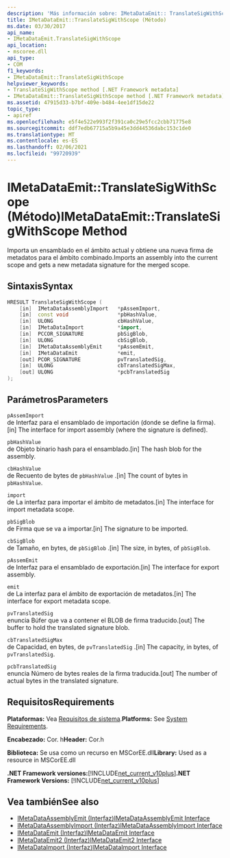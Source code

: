 ```yaml
---
description: 'Más información sobre: IMetaDataEmit:: TranslateSigWithScope ((método)'
title: IMetaDataEmit::TranslateSigWithScope (Método)
ms.date: 03/30/2017
api_name:
- IMetaDataEmit.TranslateSigWithScope
api_location:
- mscoree.dll
api_type:
- COM
f1_keywords:
- IMetaDataEmit::TranslateSigWithScope
helpviewer_keywords:
- TranslateSigWithScope method [.NET Framework metadata]
- IMetaDataEmit::TranslateSigWithScope method [.NET Framework metadata]
ms.assetid: 47915d33-b7bf-409e-b484-4ee1df15de22
topic_type:
- apiref
ms.openlocfilehash: e5f4e522e993f2f391ca0c29e5fcc2cbb71775e8
ms.sourcegitcommit: ddf7edb67715a5b9a45e3dd44536dabc153c1de0
ms.translationtype: MT
ms.contentlocale: es-ES
ms.lasthandoff: 02/06/2021
ms.locfileid: "99720939"
---
```

# <a name="imetadataemittranslatesigwithscope-method"></a><span data-ttu-id="593a5-103">IMetaDataEmit::TranslateSigWithScope (Método)</span><span class="sxs-lookup"><span data-stu-id="593a5-103">IMetaDataEmit::TranslateSigWithScope Method</span></span>

<span data-ttu-id="593a5-104">Importa un ensamblado en el ámbito actual y obtiene una nueva firma de metadatos para el ámbito combinado.</span><span class="sxs-lookup"><span data-stu-id="593a5-104">Imports an assembly into the current scope and gets a new metadata signature for the merged scope.</span></span>  
  
## <a name="syntax"></a><span data-ttu-id="593a5-105">Sintaxis</span><span class="sxs-lookup"><span data-stu-id="593a5-105">Syntax</span></span>  
  
```cpp  
HRESULT TranslateSigWithScope (
    [in]  IMetaDataAssemblyImport   *pAssemImport,
    [in]  const void                *pbHashValue,
    [in]  ULONG                     cbHashValue,
    [in]  IMetaDataImport           *import,
    [in]  PCCOR_SIGNATURE           pbSigBlob,
    [in]  ULONG                     cbSigBlob,  
    [in]  IMetaDataAssemblyEmit     *pAssemEmit,
    [in]  IMetaDataEmit             *emit,
    [out] PCOR_SIGNATURE            pvTranslatedSig,
    [in]  ULONG                     cbTranslatedSigMax,
    [out] ULONG                     *pcbTranslatedSig
);  
```  
  
## <a name="parameters"></a><span data-ttu-id="593a5-106">Parámetros</span><span class="sxs-lookup"><span data-stu-id="593a5-106">Parameters</span></span>  

 `pAssemImport`  
 <span data-ttu-id="593a5-107">de Interfaz para el ensamblado de importación (donde se define la firma).</span><span class="sxs-lookup"><span data-stu-id="593a5-107">[in] The interface for import assembly (where the signature is defined).</span></span>  
  
 `pbHashValue`  
 <span data-ttu-id="593a5-108">de Objeto binario hash para el ensamblado.</span><span class="sxs-lookup"><span data-stu-id="593a5-108">[in] The hash blob for the assembly.</span></span>  
  
 `cbHashValue`  
 <span data-ttu-id="593a5-109">de Recuento de bytes de `pbHashValue` .</span><span class="sxs-lookup"><span data-stu-id="593a5-109">[in] The count of bytes in `pbHashValue`.</span></span>  
  
 `import`  
 <span data-ttu-id="593a5-110">de La interfaz para importar el ámbito de metadatos.</span><span class="sxs-lookup"><span data-stu-id="593a5-110">[in] The interface for import metadata scope.</span></span>  
  
 `pbSigBlob`  
 <span data-ttu-id="593a5-111">de Firma que se va a importar.</span><span class="sxs-lookup"><span data-stu-id="593a5-111">[in] The signature to be imported.</span></span>  
  
 `cbSigBlob`  
 <span data-ttu-id="593a5-112">de Tamaño, en bytes, de `pbSigBlob` .</span><span class="sxs-lookup"><span data-stu-id="593a5-112">[in] The size, in bytes, of `pbSigBlob`.</span></span>  
  
 `pAssemEmit`  
 <span data-ttu-id="593a5-113">de Interfaz para el ensamblado de exportación.</span><span class="sxs-lookup"><span data-stu-id="593a5-113">[in] The interface for export assembly.</span></span>  
  
 `emit`  
 <span data-ttu-id="593a5-114">de La interfaz para el ámbito de exportación de metadatos.</span><span class="sxs-lookup"><span data-stu-id="593a5-114">[in] The interface for export metadata scope.</span></span>  
  
 `pvTranslatedSig`  
 <span data-ttu-id="593a5-115">enuncia Búfer que va a contener el BLOB de firma traducido.</span><span class="sxs-lookup"><span data-stu-id="593a5-115">[out] The buffer to hold the translated signature blob.</span></span>  
  
 `cbTranslatedSigMax`  
 <span data-ttu-id="593a5-116">de Capacidad, en bytes, de `pvTranslatedSig` .</span><span class="sxs-lookup"><span data-stu-id="593a5-116">[in] The capacity, in bytes, of `pvTranslatedSig`.</span></span>  
  
 `pcbTranslatedSig`  
 <span data-ttu-id="593a5-117">enuncia Número de bytes reales de la firma traducida.</span><span class="sxs-lookup"><span data-stu-id="593a5-117">[out] The number of actual bytes in the translated signature.</span></span>  
  
## <a name="requirements"></a><span data-ttu-id="593a5-118">Requisitos</span><span class="sxs-lookup"><span data-stu-id="593a5-118">Requirements</span></span>  

 <span data-ttu-id="593a5-119">**Plataformas:** Vea [Requisitos de sistema](../../get-started/system-requirements.md).</span><span class="sxs-lookup"><span data-stu-id="593a5-119">**Platforms:** See [System Requirements](../../get-started/system-requirements.md).</span></span>  
  
 <span data-ttu-id="593a5-120">**Encabezado:** Cor. h</span><span class="sxs-lookup"><span data-stu-id="593a5-120">**Header:** Cor.h</span></span>  
  
 <span data-ttu-id="593a5-121">**Biblioteca:** Se usa como un recurso en MSCorEE.dll</span><span class="sxs-lookup"><span data-stu-id="593a5-121">**Library:** Used as a resource in MSCorEE.dll</span></span>  
  
 <span data-ttu-id="593a5-122">**.NET Framework versiones:**[!INCLUDE[net_current_v10plus](../../../../includes/net-current-v10plus-md.md)]</span><span class="sxs-lookup"><span data-stu-id="593a5-122">**.NET Framework Versions:** [!INCLUDE[net_current_v10plus](../../../../includes/net-current-v10plus-md.md)]</span></span>  
  
## <a name="see-also"></a><span data-ttu-id="593a5-123">Vea también</span><span class="sxs-lookup"><span data-stu-id="593a5-123">See also</span></span>

- [<span data-ttu-id="593a5-124">IMetaDataAssemblyEmit (Interfaz)</span><span class="sxs-lookup"><span data-stu-id="593a5-124">IMetaDataAssemblyEmit Interface</span></span>](imetadataassemblyemit-interface.md)
- [<span data-ttu-id="593a5-125">IMetaDataAssemblyImport (Interfaz)</span><span class="sxs-lookup"><span data-stu-id="593a5-125">IMetaDataAssemblyImport Interface</span></span>](imetadataassemblyimport-interface.md)
- [<span data-ttu-id="593a5-126">IMetaDataEmit (Interfaz)</span><span class="sxs-lookup"><span data-stu-id="593a5-126">IMetaDataEmit Interface</span></span>](imetadataemit-interface.md)
- [<span data-ttu-id="593a5-127">IMetaDataEmit2 (Interfaz)</span><span class="sxs-lookup"><span data-stu-id="593a5-127">IMetaDataEmit2 Interface</span></span>](imetadataemit2-interface.md)
- [<span data-ttu-id="593a5-128">IMetaDataImport (Interfaz)</span><span class="sxs-lookup"><span data-stu-id="593a5-128">IMetaDataImport Interface</span></span>](imetadataimport-interface.md)
